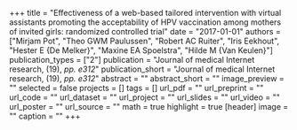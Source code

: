 +++
title = "Effectiveness of a web-based tailored intervention with virtual assistants promoting the acceptability of HPV vaccination among mothers of invited girls: randomized controlled trial"
date = "2017-01-01"
authors = ["Mirjam Pot", "Theo GWM Paulussen", "Robert AC Ruiter", "Iris Eekhout", "Hester E {De Melker}", "Maxine EA Spoelstra", "Hilde M {Van Keulen}"]
publication_types = ["2"]
publication = "Journal of medical Internet research, (19), _pp. e312_"
publication_short = "Journal of medical Internet research, (19), _pp. e312_"
abstract = ""
abstract_short = ""
image_preview = ""
selected = false
projects = []
tags = []
url_pdf = ""
url_preprint = ""
url_code = ""
url_dataset = ""
url_project = ""
url_slides = ""
url_video = ""
url_poster = ""
url_source = ""
math = true
highlight = true
[header]
image = ""
caption = ""
+++
